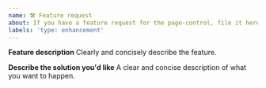 ```yaml
---
name: 🛠 Feature request
about: If you have a feature request for the page-control, file it here.
labels: 'type: enhancement'
---
```


**Feature description**
Clearly and concisely describe the feature.

**Describe the solution you'd like**
A clear and concise description of what you want to happen.